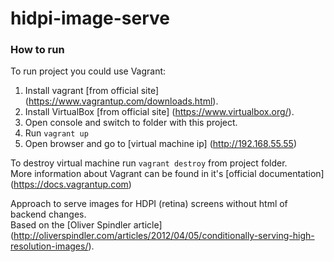 # hidpi-image-serve

### How to run
To run project you could use Vagrant:

1. Install vagrant [from official site] (https://www.vagrantup.com/downloads.html).
1. Install VirtualBox [from official site] (https://www.virtualbox.org/).
1. Open console and switch to folder with this project.
1. Run `vagrant up`
1. Open browser and go to [virtual machine ip] (http://192.168.55.55)

To destroy virtual machine run `vagrant destroy` from project folder.  
More information about Vagrant can be found in it's [official documentation] (https://docs.vagrantup.com)

Approach to serve images for HDPI (retina) screens without html of backend changes.  
Based on the [Oliver Spindler article] (http://oliverspindler.com/articles/2012/04/05/conditionally-serving-high-resolution-images/).
